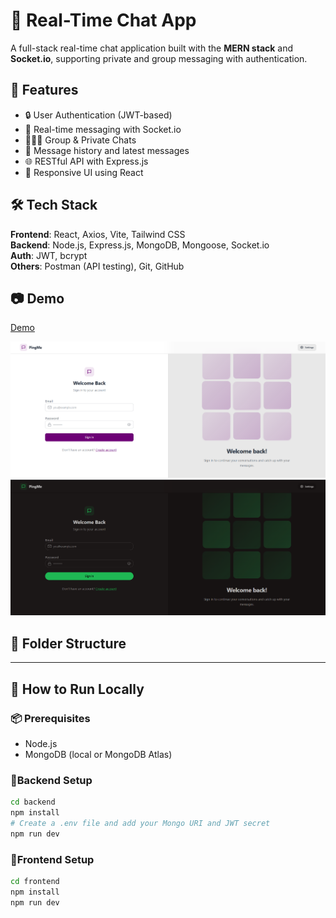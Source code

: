 # 💬 Real-Time Chat App

A full-stack real-time chat application built with the **MERN stack** and **Socket.io**, supporting private and group messaging with authentication.

## 🚀 Features

- 🔒 User Authentication (JWT-based)
- 💬 Real-time messaging with Socket.io
- 🧑‍🤝‍🧑 Group & Private Chats
- 📄 Message history and latest messages
- 🌐 RESTful API with Express.js
- 🎨 Responsive UI using React

## 🛠️ Tech Stack

**Frontend**: React, Axios, Vite, Tailwind CSS  
**Backend**: Node.js, Express.js, MongoDB, Mongoose, Socket.io  
**Auth**: JWT, bcrypt  
**Others**: Postman (API testing), Git, GitHub

## 📷 Demo

[Demo](https://chat-app-ivhk.onrender.com/)


![Chat App Screenshot](screenshot_light.png)
![Chat App Screenshot](screenshot.png)

## 📁 Folder Structure


---

## 🧪 How to Run Locally
### 📦 Prerequisites
- Node.js
- MongoDB (local or MongoDB Atlas)

### 🔧Backend Setup

```bash
cd backend
npm install
# Create a .env file and add your Mongo URI and JWT secret
npm run dev
```

### 🔧Frontend Setup
```bash
cd frontend
npm install
npm run dev


